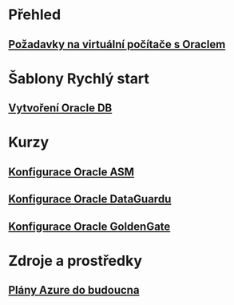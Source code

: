 # Přehled
## [Požadavky na virtuální počítače s Oraclem](oracle-considerations.md)
# Šablony Rychlý start
## [Vytvoření Oracle DB](oracle-database-quick-create.md)
# Kurzy
## [Konfigurace Oracle ASM](configure-oracle-asm.md)
## [Konfigurace Oracle DataGuardu](configuring-oracle-dataguard.md)
## [Konfigurace Oracle GoldenGate](configure-oracle-golden-gate.md)
# Zdroje a prostředky
## [Plány Azure do budoucna](https://azure.microsoft.com/roadmap/)

